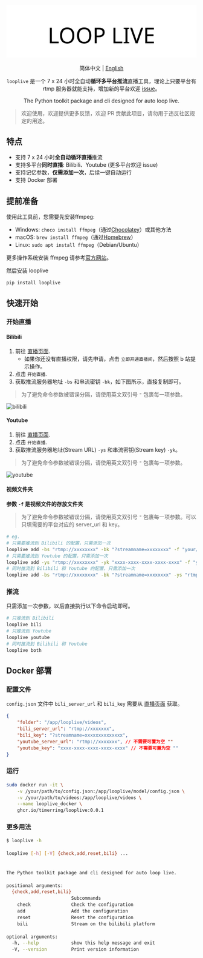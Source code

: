 <div align="center">
  <picture>
    <source media="(prefers-color-scheme: dark)" srcset="assets/headerDark.svg" />
    <img src="assets/headerLight.svg" alt="bilitool" />
  </picture>
  <p> </p>

简体中文 | [English](./README-en.md)

`looplive` 是一个 7 x 24 小时全自动**循环多平台推流**直播工具，理论上只要平台有 rtmp 服务器就能支持，增加新的平台欢迎 [issue](https://github.com/timerring/looplive/issues)。

The Python toolkit package and cli designed for auto loop live.

</div>

> 欢迎使用，欢迎提供更多反馈，欢迎 PR 贡献此项目，请勿用于违反社区规定的用途。

## 特点

- 支持 7 x 24 小时**全自动循环直播**推流
- 支持多平台**同时直播**: Bilibili、Youtube (更多平台欢迎 issue)
- 支持记忆参数，**仅需添加一次**，后续一键自动运行
- 支持 Docker 部署

## 提前准备

使用此工具前，您需要先安装ffmpeg:

- Windows: `choco install ffmpeg`（通过[Chocolatey](https://chocolatey.org/)）或其他方法
- macOS: `brew install ffmpeg`（通过[Homebrew](https://brew.sh/)）
- Linux: `sudo apt install ffmpeg`（Debian/Ubuntu）

更多操作系统安装 ffmpeg 请参考[官方网站](https://ffmpeg.org/download.html)。

然后安装 looplive

```bash
pip install looplive
```

## 快速开始

### 开始直播

#### Bilibili

1. 前往 [直播页面](https://link.bilibili.com/p/center/index#/my-room/start-live).
   - 如果你还没有直播权限，请先申请，点击 `立即开通直播间`，然后按照 b 站提示操作。
2. 点击 `开始直播`.
3. 获取推流服务器地址 `-bs` 和串流密钥 `-bk`，如下图所示，直接复制即可。

> 为了避免命令参数被错误分隔，请使用英文双引号 `"` 包裹每一项参数。

![bilibili](https://cdn.jsdelivr.net/gh/timerring/scratchpad2023/2024/2025-03-28-22-06-11.png)

#### Youtube

1. 前往 [直播页面](https://www.youtube.com/live_dashboard).
2. 点击 `开始直播`.
3. 获取推流服务器地址(Stream URL) `-ys` 和串流密钥(Stream key) `-yk`。

> 为了避免命令参数被错误分隔，请使用英文双引号 `"` 包裹每一项参数。

![youtube](https://cdn.jsdelivr.net/gh/timerring/scratchpad2023/2024/2025-03-28-22-13-59.png)

#### 视频文件夹

**参数 `-f` 是视频文件的存放文件夹**

> 为了避免命令参数被错误分隔，请使用英文双引号 `"` 包裹每一项参数。可以只填需要的平台对应的 server_url 和 key。

```bash
# eg. 
# 只需要推流到 Bilibili 的配置，只需添加一次
looplive add -bs "rtmp://xxxxxxxx" -bk "?streamname=xxxxxxxx" -f "your/folder/path"
# 只需要推流到 Youtube 的配置，只需添加一次
looplive add -ys "rtmp://xxxxxxxx" -yk "xxxx-xxxx-xxxx-xxxx-xxxx" -f "your/folder/path"
# 同时推流到 Bilibili 和 Youtube 的配置，只需添加一次
looplive add -bs "rtmp://xxxxxxxx" -bk "?streamname=xxxxxxxx" -ys "rtmp://xxxxxxxx" -yk "xxxx-xxxx-xxxx-xxxx-xxxx" -f "your/folder/path"
```

### 推流

只需添加一次参数，以后直接执行以下命令启动即可。

```bash
# 只推流到 Bilibili
looplive bili
# 只推流到 Youtube
looplive youtube
# 同时推流到 Bilibili 和 Youtube
looplive both
```

## Docker 部署

### 配置文件

`config.json` 文件中 `bili_server_url` 和 `bili_key` 需要从 [直播页面](https://link.bilibili.com/p/center/index#/my-room/start-live) 获取。

```json
{
    "folder": "/app/looplive/videos",
    "bili_server_url": "rtmp://xxxxxxx",
    "bili_key": "?streamname=xxxxxxxxxxxxxx",
    "youtube_server_url": "rtmp://xxxxxxx", // 不需要可置为空 ""
    "youtube_key": "xxxx-xxxx-xxxx-xxxx-xxxx" // 不需要可置为空 ""
}
```

### 运行

```bash
sudo docker run -it \
    -v /your/path/to/config.json:/app/looplive/model/config.json \
    -v /your/path/to/videos:/app/looplive/videos \
    --name looplive_docker \
    ghcr.io/timerring/looplive:0.0.1
```

### 更多用法

```bash
$ looplive -h

looplive [-h] [-V] {check,add,reset,bili} ...


The Python toolkit package and cli designed for auto loop live.

positional arguments:
  {check,add,reset,bili}
                        Subcommands
    check               Check the configuration
    add                 Add the configuration
    reset               Reset the configuration
    bili                Stream on the bilibili platform

optional arguments:
  -h, --help            show this help message and exit
  -V, --version         Print version information
```